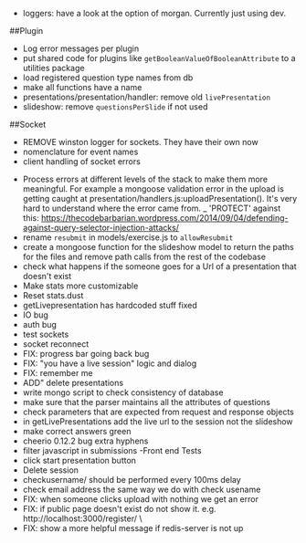 * loggers: have a look at the option of morgan. Currently just using dev.


##Plugin
* Log error messages per plugin
* put shared code for plugins like `getBooleanValueOfBooleanAttribute` to a utilities package
* load registered question type names from db
* make all functions have a name
* presentations/presentation/handler: remove old `livePresentation`
* slideshow: remove `questionsPerSlide` if not used


##Socket
* REMOVE winston logger for sockets. They have their own now
* nomenclature for event names
* client handling of socket errors


- Process errors at different levels of the stack to make them more meaningful. For example a mongoose validation error in the upload is getting caught at presentation/handlers.js:uploadPresentation(). It's very hard to understand where the error came from.
_ 'PROTECT' against this: https://thecodebarbarian.wordpress.com/2014/09/04/defending-against-query-selector-injection-attacks/
- rename `resubmit` in models/exercise.js to `allowResubmit`
- create a mongoose function for the slideshow model to return the paths for the files and remove path calls from the rest of the codebase
- check what happens if the someone goes for a Url of a presentation that doesn't exist
- Make stats more customizable
- Reset stats.dust
- getLivepresentation has hardcoded stuff fixed
- IO bug
- auth bug
- test sockets
- socket reconnect
- FIX: progress bar going back bug
- FIX: "you have a live session" logic and dialog
- FIX: remember me
- ADD" delete presentations
- write mongo script to check consistency of database
- make sure that the parser maintains all the attributes of questions
- check parameters that are expected from request and response objects
- in getLivePresentations add the live url to the session not the slideshow
- make correct answers green
- cheerio 0.12.2 bug extra hyphens
- filter javascript in submissions
-Front end Tests
 - click start presentation button
 - Delete session
 - checkusername/ should be performed every 100ms delay
 - check email address the same way we do with check usename
 - FIX: when someone clicks upload with nothing we get an error
 - FIX: if public page doesn't exist do not show it. e.g. http://localhost:3000/register/ \
 - FIX: show a more helpful message if redis-server is not up
